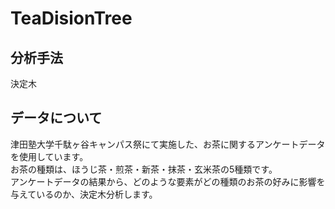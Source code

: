 # TeaDisionTree

## 分析手法
決定木

## データについて
津田塾大学千駄ヶ谷キャンパス祭にて実施した、お茶に関するアンケートデータを使用しています。<br>
お茶の種類は、ほうじ茶・煎茶・新茶・抹茶・玄米茶の5種類です。<br>
アンケートデータの結果から、どのような要素がどの種類のお茶の好みに影響を与えているのか、決定木分析します。
